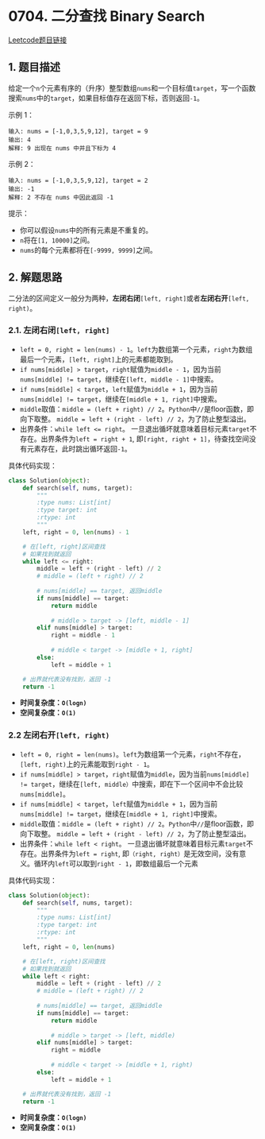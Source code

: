 # 0704. 二分查找 Binary Search
[Leetcode题目链接](https://leetcode.com/problems/binary-search/)

## 1. 题目描述
给定一个`n`个元素有序的（升序）整型数组`nums`和一个目标值`target`，写一个函数搜索`nums`中的`target`，如果目标值存在返回下标，否则返回`-1`。

示例 1：
```
输入: nums = [-1,0,3,5,9,12], target = 9
输出: 4
解释: 9 出现在 nums 中并且下标为 4
```

示例 2：
```
输入: nums = [-1,0,3,5,9,12], target = 2
输出: -1
解释: 2 不存在 nums 中因此返回 -1
```

提示：
- 你可以假设`nums`中的所有元素是不重复的。
- `n`将在`[1, 10000]`之间。
- `nums`的每个元素都将在`[-9999, 9999]`之间。

## 2. 解题思路
二分法的区间定义一般分为两种，**左闭右闭**`[left, right]`或者**左闭右开**`[left, right)`。

### 2.1. **左闭右闭**`[left, right]`
- `left = 0, right = len(nums) - 1`。`left`为数组第一个元素，`right`为数组最后一个元素，`[left, right]`上的元素都能取到。
- `if nums[middle] > target`，`right`赋值为`middle - 1`，因为当前`nums[middle] != target`，继续在`[left, middle - 1]`中搜索。
- `if nums[middle] < target`，`left`赋值为`middle + 1`，因为当前`nums[middle] != target`，继续在`[middle + 1, right]`中搜索。
- `middle`取值：`middle = (left + right) // 2`。`Python`中`//`是floor函数，即向下取整。 `middle = left + (right - left) // 2`，为了防止整型溢出。
- 出界条件：`while left <= right`。 一旦退出循坏就意味着目标元素`target`不存在。出界条件为`left = right + 1`, 即`[right, right + 1]`，待查找空间没有元素存在，此时跳出循环返回`-1`。

具体代码实现：
```Python
class Solution(object):
    def search(self, nums, target):
        """
        :type nums: List[int]
        :type target: int
        :rtype: int
        """
    left, right = 0, len(nums) - 1

    # 在[left, right]区间查找
    # 如果找到就返回
    while left <= right:
        middle = left + (right - left) // 2
        # middle = (left + right) // 2
        
        # nums[middle] == target, 返回middle
        if nums[middle] == target:
            return middle
        
            # middle > target -> [left, middle - 1]
        elif nums[middle] > target:
            right = middle - 1
        
            # middle < target -> [middle + 1, right]
        else:
            left = middle + 1

    # 出界就代表没有找到，返回 -1
    return -1
```
- **时间复杂度：`O(logn)`**
- **空间复杂度：`O(1)`**

### 2.2 **左闭右开**`[left, right)`
- `left = 0, right = len(nums)`。`left`为数组第一个元素，`right`不存在，`[left, right)`上的元素能取到`right - 1`。
- `if nums[middle] > target`，`right`赋值为`middle`，因为当前`nums[middle] != target`，继续在`[left, middle）`中搜索，即在下一个区间中不会比较`nums[middle]`。
- `if nums[middle] < target`，`left`赋值为`middle + 1`，因为当前`nums[middle] != target`，继续在`[middle + 1, right]`中搜索。
- `middle`取值：`middle = (left + right) // 2`。`Python`中`//`是floor函数，即向下取整。 `middle = left + (right - left) // 2`，为了防止整型溢出。
- 出界条件：`while left < right`。 一旦退出循坏就意味着目标元素`target`不存在。出界条件为`left = right`, 即`（right, right）`是无效空间，没有意义。循环内`left`可以取到`right - 1`，即数组最后一个元素

具体代码实现：
```Python
class Solution(object):
    def search(self, nums, target):
        """
        :type nums: List[int]
        :type target: int
        :rtype: int
        """
    left, right = 0, len(nums)

    # 在[left, right)区间查找
    # 如果找到就返回
    while left < right:
        middle = left + (right - left) // 2
        # middle = (left + right) // 2
        
        # nums[middle] == target, 返回middle
        if nums[middle] == target:
            return middle
        
            # middle > target -> [left, middle)
        elif nums[middle] > target:
            right = middle
        
            # middle < target -> [middle + 1, right)
        else:
            left = middle + 1

    # 出界就代表没有找到，返回 -1
    return -1
```

- **时间复杂度：`O(logn)`**
- **空间复杂度：`O(1)`**
